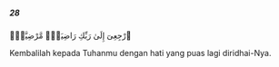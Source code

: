 ##### 28

<span class="ayah">ٱرْجِعِىٓ إِلَىٰ رَبِّكِ رَاضِيَةًۭ مَّرْضِيَّةًۭ</span>

<span class="ayah_translation">Kembalilah kepada Tuhanmu dengan hati yang puas lagi diridhai-Nya.</span>
